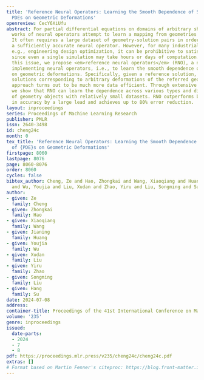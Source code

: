 ```yaml
---
title: 'Reference Neural Operators: Learning the Smooth Dependence of Solutions of
  PDEs on Geometric Deformations'
openreview: CecY6XiUfu
abstract: For partial differential equations on domains of arbitrary shapes, existing
  works of neural operators attempt to learn a mapping from geometries to solutions.
  It often requires a large dataset of geometry-solution pairs in order to obtain
  a sufficiently accurate neural operator. However, for many industrial applications,
  e.g., engineering design optimization, it can be prohibitive to satisfy the requirement
  since even a single simulation may take hours or days of computation. To address
  this issue, we propose <em>reference neural operators</em> (RNO), a novel way of
  implementing neural operators, i.e., to learn the smooth dependence of solutions
  on geometric deformations. Specifically, given a reference solution, RNO can predict
  solutions corresponding to arbitrary deformations of the referred geometry. This
  approach turns out to be much more data efficient. Through extensive experiments,
  we show that RNO can learn the dependence across various types and different numbers
  of geometry objects with relatively small datasets. RNO outperforms baseline models
  in accuracy by a large lead and achieves up to 80% error reduction.
layout: inproceedings
series: Proceedings of Machine Learning Research
publisher: PMLR
issn: 2640-3498
id: cheng24c
month: 0
tex_title: 'Reference Neural Operators: Learning the Smooth Dependence of Solutions
  of {PDE}s on Geometric Deformations'
firstpage: 8060
lastpage: 8076
page: 8060-8076
order: 8060
cycles: false
bibtex_author: Cheng, Ze and Hao, Zhongkai and Wang, Xiaoqiang and Huang, Jianing
  and Wu, Youjia and Liu, Xudan and Zhao, Yiru and Liu, Songming and Su, Hang
author:
- given: Ze
  family: Cheng
- given: Zhongkai
  family: Hao
- given: Xiaoqiang
  family: Wang
- given: Jianing
  family: Huang
- given: Youjia
  family: Wu
- given: Xudan
  family: Liu
- given: Yiru
  family: Zhao
- given: Songming
  family: Liu
- given: Hang
  family: Su
date: 2024-07-08
address:
container-title: Proceedings of the 41st International Conference on Machine Learning
volume: '235'
genre: inproceedings
issued:
  date-parts:
  - 2024
  - 7
  - 8
pdf: https://proceedings.mlr.press/v235/cheng24c/cheng24c.pdf
extras: []
# Format based on Martin Fenner's citeproc: https://blog.front-matter.io/posts/citeproc-yaml-for-bibliographies/
---
```

